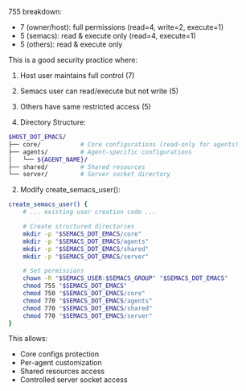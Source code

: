 <!-- ---
!-- title: ./Semacs/docs/permissions.md
!-- author: ywatanabe
!-- date: 2024-12-08 03:33:20
!-- --- -->

755 breakdown:
- 7 (owner/host): full permissions (read=4, write=2, execute=1)
- 5 (semacs): read & execute only (read=4, execute=1)
- 5 (others): read & execute only

This is a good security practice where:
1. Host user maintains full control (7)
2. Semacs user can read/execute but not write (5)
3. Others have same restricted access (5)




1. Directory Structure:
```bash
$HOST_DOT_EMACS/
├── core/           # Core configurations (read-only for agents)
├── agents/         # Agent-specific configurations
│   └── ${AGENT_NAME}/
├── shared/         # Shared resources
└── server/         # Server socket directory
```

2. Modify create_semacs_user():
```bash
create_semacs_user() {
    # ... existing user creation code ...

    # Create structured directories
    mkdir -p "$SEMACS_DOT_EMACS/core"
    mkdir -p "$SEMACS_DOT_EMACS/agents"
    mkdir -p "$SEMACS_DOT_EMACS/shared"
    mkdir -p "$SEMACS_DOT_EMACS/server"

    # Set permissions
    chown -R "$SEMACS_USER:$SEMACS_GROUP" "$SEMACS_DOT_EMACS"
    chmod 755 "$SEMACS_DOT_EMACS"
    chmod 750 "$SEMACS_DOT_EMACS/core"
    chmod 770 "$SEMACS_DOT_EMACS/agents"
    chmod 770 "$SEMACS_DOT_EMACS/shared"
    chmod 770 "$SEMACS_DOT_EMACS/server"
}
```

This allows:
- Core configs protection
- Per-agent customization
- Shared resources access
- Controlled server socket access


